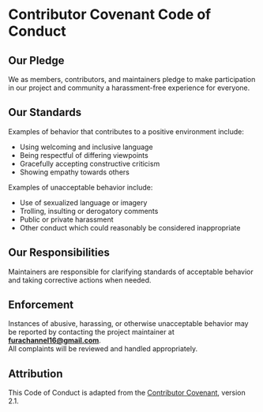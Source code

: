# Contributor Covenant Code of Conduct

## Our Pledge
We as members, contributors, and maintainers pledge to make participation in our project and community a harassment-free experience for everyone.

## Our Standards
Examples of behavior that contributes to a positive environment include:
- Using welcoming and inclusive language
- Being respectful of differing viewpoints
- Gracefully accepting constructive criticism
- Showing empathy towards others

Examples of unacceptable behavior include:
- Use of sexualized language or imagery
- Trolling, insulting or derogatory comments
- Public or private harassment
- Other conduct which could reasonably be considered inappropriate

## Our Responsibilities
Maintainers are responsible for clarifying standards of acceptable behavior and taking corrective actions when needed.

## Enforcement
Instances of abusive, harassing, or otherwise unacceptable behavior may be reported by contacting the project maintainer at **furachannel16@gmail.com**.  
All complaints will be reviewed and handled appropriately.

## Attribution
This Code of Conduct is adapted from the [Contributor Covenant](https://www.contributor-covenant.org/version/2/1/code_of_conduct.html), version 2.1.
